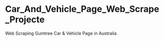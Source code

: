 # Car_And_Vehicle_Page_Web_Scrape_Projecte
Web Scraping Gumtree Car &amp; Vehicle Page in Australia
